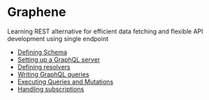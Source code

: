 # Graphene
Learning REST alternative for efficient data fetching and flexible API development using single endpoint

- [Defining Schema](https://github.com/MissTipo/learn-graphql/tree/main/graphene)
- [Setting up a GraphQL server](https://github.com/MissTipo/learn-graphql/blob/main/graphene/server.py)
- [Defining resolvers]()
- [Writing GraphQL queries]()
- [Executing Queries and Mutations]()
- [Handling subscriptions]()
